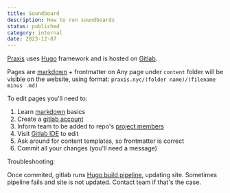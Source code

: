 ```yaml
---
title: Soundboard
description: How to run soundboards
status: published
category: internal
date: 2023-12-07
---
```

[Praxis](https://praxis.nyc/) uses [Hugo](https://gohugo.io/) framework and is hosted on [Gitlab](https://gitlab.com/praxis.nyc/praxis.nyc.gitlab.io/).

Pages are [markdown](https://www.markdownguide.org/basic-syntax/) + frontmatter on Any page under `content` folder will be visible on the website, using format: `praxis.nyc/(folder name)/(filename minus .md)`

To edit pages you'll need to:

1. Learn [markdown](https://www.markdownguide.org/basic-syntax/) basics
2. Create a [gitlab account](https://gitlab.com/users/sign_up)
3. Inform team to be added to repo's [project members](https://gitlab.com/praxis.nyc/praxis.nyc.gitlab.io/-/project_members)
4. Visit [Gitlab IDE](https://gitlab.com/-/ide/project/praxis.nyc/praxis.nyc.gitlab.io/edit/main/-/content/) to edit
5. Ask around for content templates, so frontmatter is correct
6. Commit all your changes (you'll need a message)

Troubleshooting:

Once commited, gitlab runs [Hugo build pipeline](https://gitlab.com/praxis.nyc/praxis.nyc.gitlab.io/-/pipelines), updating site. Sometimes pipeline fails and site is not updated. Contact team if that's the case.